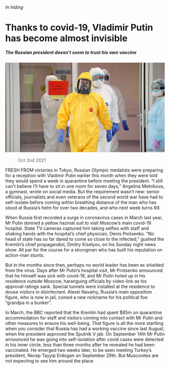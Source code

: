 ###### In hiding

# Thanks to covid-19, Vladimir Putin has become almost invisible 

##### The Russian president doesn’t seem to trust his own vaccine 

![image](images/20211002_EUP003_0.jpg) 

> Oct 2nd 2021 

FRESH FROM victories in Tokyo, Russian Olympic medalists were preparing for a reception with Vladimir Putin earlier this month when they were told they would spend a week in quarantine before meeting the president. “I still can’t believe I’ll have to sit in one room for seven days,” Angelina Melnikova, a gymnast, wrote on social media. But the requirement wasn’t new: senior officials, journalists and even veterans of the second world war have had to self-isolate before coming within breathing distance of the man who has stood at Russia’s helm for over two decades, and who next week turns 69.

When Russia first recorded a surge in coronavirus cases in March last year, Mr Putin donned a yellow hazmat suit to visit Moscow’s main covid-19 hospital. State TV cameras captured him taking selfies with staff and shaking hands with the hospital’s chief physician, Denis Protsenko. “No head of state has so far dared to come so close to the infected,” gushed the Kremlin’s chief propagandist, Dmitry Kiselyov, on his Sunday night news show. All par for the course for a strongman who has built his reputation on action-man stunts.


But in the months since then, perhaps no world leader has been as shielded from the virus. Days after Mr Putin’s hospital visit, Mr Protsenko announced that he himself was sick with covid-19, and Mr Putin holed up in his residence outside Moscow, haranguing officials by video-link as his approval ratings sank. Special tunnels were installed at the residence to douse visitors in disinfectant. Alexei Navalny, Russia’s main opposition figure, who is now in jail, coined a new nickname for his political foe: “grandpa in a bunker”.

In March, the BBC reported that the Kremlin had spent $85m on quarantine accommodation for staff and visitors coming into contact with Mr Putin and other measures to ensure his well-being. That figure is all the more startling when you consider that Russia has had a working vaccine since last August, when the president approved the Sputnik V jab. On September 14th Mr Putin announced he was going into self-isolation after covid cases were detected in his inner circle, less than three months after he revealed he had been vaccinated. He emerged two weeks later, to be seen meeting Turkey’s president, Recep Tayyip Erdogan on September 29th. But Muscovites are not expecting to see him around the place.

